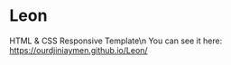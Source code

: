 # Leon
HTML &amp; CSS Responsive Template\n
You can see it here: https://ourdjiniaymen.github.io/Leon/
